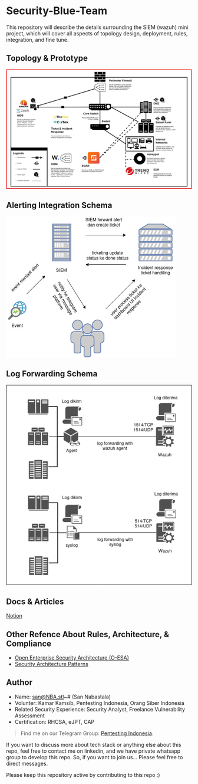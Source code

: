 # Security-Blue-Team
This repository will describe the details surrounding the SIEM (wazuh) mini project, which will cover all aspects of topology design, deployment, rules, integration, and fine tune.

## Topology & Prototype
![Topology](Images/Topology-jpg.jpg)

## Alerting Integration Schema
![SchemaAlerts](Images/SchemaAlertsIntegration.jpeg)

## Log Forwarding Schema
![LogForwarding](Images/Wazuh-Log-Forwarding.drawio.png)

## Docs & Articles
[Notion](https://13ihsan92.notion.site/Documentation-san-NBA-stl-b5f06c8384c34fbb877a1313cffd7804)

## Other Refence About Rules, Architecture, & Compliance
- [Open Enterprise Security Architecture (O-ESA)](https://pubs.opengroup.org/security/o-esa/#_Toc291061776)
- [Security Architecture Patterns](https://www.opensecurityarchitecture.org/cms/library/patternlandscape)

## Author
- Name: san@NBA.stl~# (San Nabastala)
- Volunter: Kamar Kamsib, Pentesting Indonesia, Orang Siber Indonesia
- Related Security Experience: Security Analyst, Freelance Vulnerability Assessment
- Certification: RHCSA, eJPT, CAP

> Find me on our Telegram Group: [Pentesting Indonesia](https://t.me/PentestingIndonesia).

If you want to discuss more about tech stack or anything else about this repo, feel free to contact me on linkedin, and we have private whatsapp group to develop this repo. So, if you want to join us... Please feel free to direct messages.

Please keep this repository active by contributing to this repo :)
